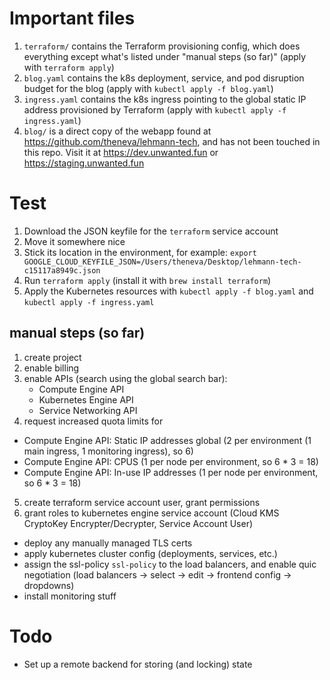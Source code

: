 # Important files

1. `terraform/` contains the Terraform provisioning config, which does everything except what's listed under "manual steps (so far)" (apply with `terraform apply`)
2. `blog.yaml` contains the k8s deployment, service, and pod disruption budget for the blog (apply with `kubectl apply -f blog.yaml`)
3. `ingress.yaml` contains the k8s ingress pointing to the global static IP address provisioned by Terraform (apply with `kubectl apply -f ingress.yaml`)
4. `blog/` is a direct copy of the webapp found at https://github.com/theneva/lehmann-tech, and has not been touched in this repo. Visit it at https://dev.unwanted.fun or https://staging.unwanted.fun

# Test

1. Download the JSON keyfile for the `terraform` service account
2. Move it somewhere nice
3. Stick its location in the environment, for example: `export GOOGLE_CLOUD_KEYFILE_JSON=/Users/theneva/Desktop/lehmann-tech-c15117a8949c.json`
4. Run `terraform apply` (install it with `brew install terraform`)
5. Apply the Kubernetes resources with `kubectl apply -f blog.yaml` and `kubectl apply -f ingress.yaml`

## manual steps (so far)

1. create project
2. enable billing
3. enable APIs (search using the global search bar):
    - Compute Engine API
    - Kubernetes Engine API
    - Service Networking API
4. request increased quota limits for
  - Compute Engine API: Static IP addresses global (2 per environment (1 main ingress, 1 monitoring ingress), so 6)
  - Compute Engine API: CPUS (1 per node per environment, so 6 * 3 = 18)
  - Compute Engine API: In-use IP addresses (1 per node per environment, so 6 * 3 = 18)
5. create terraform service account user, grant permissions
6. grant roles to kubernetes engine service account (Cloud KMS CryptoKey Encrypter/Decrypter, Service Account User)


- deploy any manually managed TLS certs
- apply kubernetes cluster config (deployments, services, etc.)
- assign the ssl-policy `ssl-policy` to the load balancers, and enable quic negotiation (load balancers -> select -> edit -> frontend config -> dropdowns)
- install monitoring stuff

# Todo

- Set up a remote backend for storing (and locking) state
